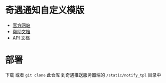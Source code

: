 # 奇遇通知自定义模版

* [官方网站](https://notify.qiyutech.tech/)
* [帮助文档](https://docs.notify.qiyutech.tech/)
* [API 文档](https://notify.qiyutech.tech/api/docs)

# 部署

下载 或者 `git clone` 此仓库 到奇遇推送服务器端的 `/static/notify_tpl` 目录中
